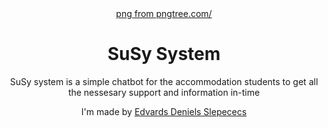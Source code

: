 <header class="text-center">
    <a href='https://pngtree.com/so/cute'> png from pngtree.com/</a>
        <h1 class="xl reset-margin large-margin">SuSy System</h1>
        <p>
            SuSy system is a simple chatbot for the accommodation students to get all the nessesary support and information in-time
        </p>
        <p>
            I'm made by <a href="https://twitter.com/bubuchild">Edvards Deniels Slepececs</a>
        </p>
</header>
